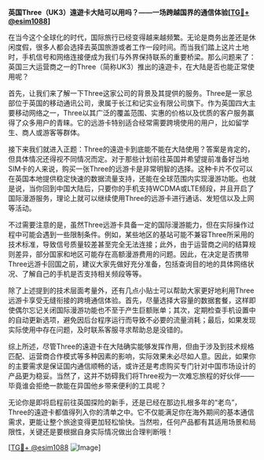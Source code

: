 **英国Three（UK3）遠遊卡大陆可以用吗？——一场跨越国界的通信体验[[TG💪+ @esim1088](https://t.me/s/esim1088)]**

在当今这个全球化的时代，国际旅行已经变得越来越频繁。无论是商务出差还是休闲度假，很多人都会选择去英国旅游或者工作一段时间。而当我们踏上这片土地时，手机信号和网络连接便成为我们与外界保持联系的重要桥梁。那么问题来了：英国三大运营商之一的Three（简称UK3）推出的遠遊卡，在大陆是否也能正常使用呢？

首先，让我们来了解一下Three这家公司的背景及其提供的服务。Three是一家总部位于英国的移动通讯公司，隶属于长江和记实业有限公司旗下。作为英国四大主要移动网络之一，Three以其广泛的覆盖范围、实惠的价格以及优质的客户服务赢得了众多用户的青睐。它的远游卡特别适合经常需要跨境使用的用户，比如留学生、商人或游客等群体。

接下来我们就进入正题：Three的遠遊卡到底能不能在大陆使用？答案是肯定的，但具体情况还得视不同情况而定。对于那些计划前往英国并希望提前准备好当地SIM卡的人来说，购买一张Three的远游卡是非常明智的选择。这种卡片不仅可以在英国本地提供稳定快速的数据流量支持，还能在全球范围内实现漫游功能。也就是说，当你回到中国大陆后，只要你的手机支持WCDMA或LTE频段，并且开启了国际漫游服务，理论上就可以继续使用Three的远游卡进行通话、发短信以及上网等活动。

不过需要注意的是，虽然Three远游卡具备一定的国际漫游能力，但在实际操作过程中可能会遇到一些限制条件。例如，某些地区的基站可能不兼容Three所采用的技术标准，导致信号质量较差甚至完全无法连接；此外，由于运营商之间的结算规则差异，部分国家和地区可能存在高额漫游费用的问题。因此，在决定是否携带Three远游卡回国之前，建议大家先做好充分准备，包括查询目的地的具体网络状况、了解自己的手机是否支持相关频段等等。

除了上述提到的技术层面考量外，还有几点小贴士可以帮助大家更好地利用Three远游卡享受无缝衔接的跨境通信体验。首先，尽量选择大容量的数据套餐，这样即使偶尔忘记关闭国际漫游功能也不至于产生巨额账单；其次，定期检查手机设置中的自动更新选项，避免因后台程序运行而导致不必要的流量消耗；最后，如果发现实际使用中存在问题，及时联系客服寻求帮助总是没错的。

综上所述，尽管Three的遠遊卡在大陆确实能够发挥作用，但由于涉及到技术规格匹配、运营商合作模式等多种因素的影响，实际效果未必尽如人意。因此，如果你的主要需求是保证国内通信顺畅的话，或许还是考虑购买专门针对中国市场设计的产品更为稳妥。当然了，这并不妨碍我们将Three视为一次难忘旅程的好伙伴——毕竟谁会拒绝一款能在异国他乡带来便利的工具呢？

无论你是即将启程前往英国探险的新手，还是已经在那边扎根多年的“老鸟”，Three的遠遊卡都值得列入你的清单之中。它不仅能满足你在海外期间的基本通信需求，更能让整个旅途变得更加轻松愉快。当然啦，任何产品都有其适用场景和局限性，关键还是要根据自身实际情况做出合理判断哦！

[[TG💪+ @esim1088](https://t.me/s/esim1088) ![Image](https://i.postimg.cc/4NQfJmqS/Snipaste-2025-05-13-00-14-12.png)]